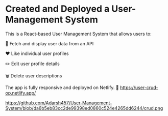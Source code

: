# Created and Deployed a User-Management System

This is a React-based User Management System that allows users to:

🔄 Fetch and display user data from an API

❤️ Like individual user profiles

✏️ Edit user profile details

🗑️ Delete user descriptions

The app is fully responsive and deployed on Netlify.
🔗 https://user-crud-op.netlify.app/


https://github.com/Adarsh457/User-Management-System/blob/da6b5eb83cc2de99398ed0860c524e4265dd6244/crud.png

